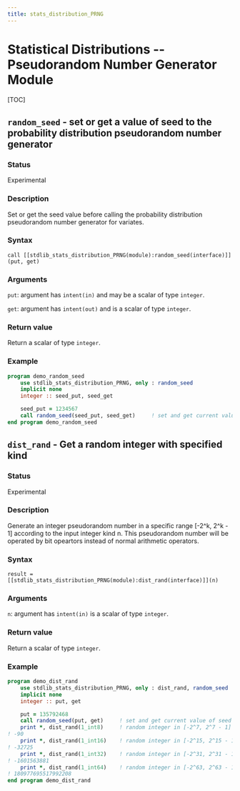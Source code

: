 ```yaml
---
title: stats_distribution_PRNG
---
```


# Statistical Distributions -- Pseudorandom Number Generator Module

[TOC]

## `random_seed` - set or get a value of seed to the probability distribution pseudorandom number generator

### Status

Experimental

### Description

Set or get the seed value before calling the probability distribution pseudorandom number generator for variates.

### Syntax

`call [[stdlib_stats_distribution_PRNG(module):random_seed(interface)]](put, get)`

### Arguments

`put`: argument has `intent(in)` and may be a scalar of type `integer`.

`get`: argument has `intent(out)` and is a scalar of type `integer`.

### Return value

Return a scalar of type `integer`.

### Example

```fortran
program demo_random_seed
    use stdlib_stats_distribution_PRNG, only : random_seed
    implicit none
    integer :: seed_put, seed_get

    seed_put = 1234567
    call random_seed(seed_put, seed_get)     ! set and get current value of seed
end program demo_random_seed
```

## `dist_rand` - Get a random integer with specified kind

### Status

Experimental

### Description

Generate an integer pseudorandom number in a specific range [-2^k, 2^k - 1] according to the input integer kind n. This pseudorandom number will be operated by bit opeartors instead of normal arithmetic operators.

### Syntax

`result = [[stdlib_stats_distribution_PRNG(module):dist_rand(interface)]](n)`

### Arguments

`n`: argument has `intent(in)` is a scalar of type `integer`.

### Return value

Return a scalar of type `integer`.

### Example

```fortran
program demo_dist_rand
    use stdlib_stats_distribution_PRNG, only : dist_rand, random_seed
    implicit none
    integer :: put, get

    put = 135792468
    call random_seed(put, get)     ! set and get current value of seed
    print *, dist_rand(1_int8)     ! random integer in [-2^7, 2^7 - 1]
! -90
    print *, dist_rand(1_int16)    ! random integer in [-2^15, 2^15 - 1]
! -32725
    print *, dist_rand(1_int32)    ! random integer in [-2^31, 2^31 - 1]
! -1601563881
    print *, dist_rand(1_int64)    ! random integer in [-2^63, 2^63 - 1]
! 180977695517992208
end program demo_dist_rand
```
